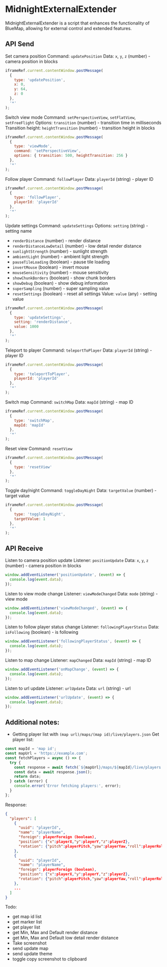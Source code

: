# MidnightExternalExtender

MidnightExternalExtender is a script that enhances the functionality of BlueMap, allowing for external control and extended features.

## API Send
Set camera position
Command: `updatePosition`
Data: `x`, `y`, `z` (number) - camera position in blocks
```javascript
iframeRef.current.contentWindow.postMessage(
  { 
    type: 'updatePosition', 
    x: 0, 
    y: 64, 
    z: 0 
  }, 
  '*'
);
```

Switch view mode
Command: `setPerspectiveView`, `setFlatView`, `setFreeFlight`
Options: `transition` (number) - transition time in milliseconds
Transition height: `heightTransition` (number) - transition height in blocks
```javascript
iframeRef.current.contentWindow.postMessage(
  { 
    type: 'viewMode', 
    command: 'setPerspectiveView', 
    options: { transition: 500, heightTransition: 256 } 
  }, 
  '*'
);
```

Follow player
Command: `followPlayer`
Data: `playerId` (string) - player ID
```javascript
iframeRef.current.contentWindow.postMessage(
  { 
    type: 'followPlayer', 
    playerId: 'playerId' 
  }, 
  '*'
);
```

Update settings
Command: `updateSettings`
Options: `setting` (string) - setting name 
 - `renderDistance` (number) - render distance 
 - `renderDistanceLowDetail` (number) - low detail render distance
 - `sunlightStrength` (number) - sunlight strength
 - `ambientLight` (number) - ambient light strength
 - `pauseTileLoading` (boolean) - pause tile loading
 - `invertMouse` (boolean) - invert mouse
 - `mouseSensitivity` (number) - mouse sensitivity
 - `showChunkBorders` (boolean) - show chunk borders
 - `showDebug` (boolean) - show debug information
 - `superSampling` (number) - super sampling value
 - `resetSettings` (boolean) - reset all settings
Value: `value` (any) - setting value
```javascript
iframeRef.current.contentWindow.postMessage(
  { 
    type: 'updateSettings', 
    setting: 'renderDistance', 
    value: 1000 
  }, 
  '*'
);
```

Teleport to player
Command: `teleportToPlayer`
Data: `playerId` (string) - player ID
```javascript
iframeRef.current.contentWindow.postMessage(
  { 
    type: 'teleportToPlayer', 
    playerId: 'playerId' 
  }, 
  '*'
);
```

Switch map
Command: `switchMap`
Data: `mapId` (string) - map ID
```javascript
iframeRef.current.contentWindow.postMessage(
  { 
    type: 'switchMap', 
    mapId: 'mapId' 
  }, 
  '*'
);
```

Reset view
Command: `resetView`
```javascript
iframeRef.current.contentWindow.postMessage(
  { 
    type: 'resetView' 
  }, 
  '*'
);
```

Toggle day/night
Command: `toggleDayNight`
Data: `targetValue` (number) - target value
```javascript
iframeRef.current.contentWindow.postMessage(
  { 
    type: 'toggleDayNight', 
    targetValue: 1 
  }, 
  '*'
);
```


## API Receive
Listen to camera position update
Listener: `positionUpdate`
Data: `x`, `y`, `z` (number) - camera position in blocks
```javascript
window.addEventListener('positionUpdate', (event) => {
  console.log(event.data);
});
```

Listen to view mode change
Listener: `viewModeChanged`
Data: `mode` (string) - view mode
```javascript
window.addEventListener('viewModeChanged', (event) => {
  console.log(event.data);
});
```

Listen to follow player status change
Listener: `followingPlayerStatus`
Data: `isFollowing` (boolean) - is following
```javascript
window.addEventListener('followingPlayerStatus', (event) => {
  console.log(event.data);
});
```

Listen to map change
Listener: `mapChanged`
Data: `mapId` (string) - map ID
```javascript
window.addEventListener('onMapChange', (event) => {
  console.log(event.data);
});
```

Listen to url update
Listener: `urlUpdate`
Data: `url` (string) - url
```javascript
window.addEventListener('urlUpdate', (event) => {
  console.log(event.data);
});
```



## Additional notes:
 - Getting player list with `(map url)/maps/(map id)/live/players.json`
Get player list:
```javascript
const mapId = 'map id';
const mapUrl = 'https://example.com';
const fetchPlayers = async () => {
  try {
    const response = await fetch(`${mapUrl}/maps/${mapId}/live/players.json`);
    const data = await response.json();
    return data;
  } catch (error) {
    console.error('Error fetching players:', error);
  }
};
```
Response: 
```json
{
  "players": [
    {
      "uuid": "playerId",
      "name": "playerName",
      "foreign": playerForeign (boolean),
      "position": {"x":playerX,"y":playerY,"z":playerZ},
      "rotation": {"pitch":playerPitch,"yaw":playerYaw,"roll":playerRoll}
    },
    {
      "uuid": "playerId",
      "name": "playerName",
      "foreign": playerForeign (boolean),
      "position": {"x":playerX,"y":playerY,"z":playerZ},
      "rotation": {"pitch":playerPitch,"yaw":playerYaw,"roll":playerRoll}
    },
    ...
  ]
}
```

Todo:
- get map id list
- get marker list
- get player list
- get Min, Max and Default render distance
- get Min, Max and Default low detail render distance
- Take screenshot
- send update map
- send update theme
- toggle copy screenshot to clipboard